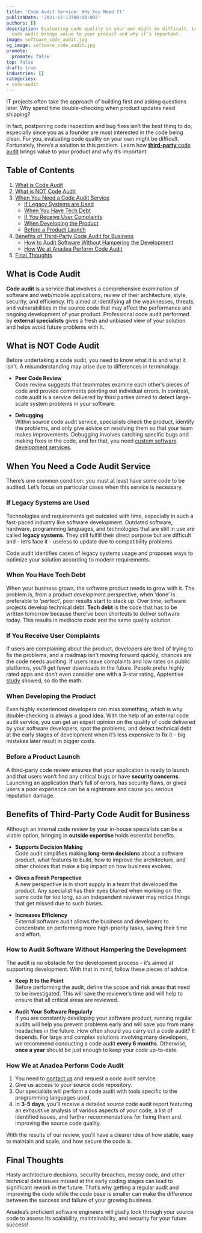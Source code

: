 ```yaml
---
title: 'Code Audit Service: Why You Need It'
publishDate: '2021-12-13T00:00:00Z'
authors: []
description: Evaluating code quality on your own might be difficult. Learn how third-party
  code audit brings value to your product and why it’s important.
image: software_code_audit.jpg
og_image: software_code_audit.jpg
promote:
  promote: false
top: false
draft: true
industries: []
categories:
- code-audit
---
```

IT projects often take the approach of building first and asking questions later. Why spend time double-checking when product updates need shipping?

In fact, postponing code inspection and bug fixes isn’t the best thing to do, especially since you as a founder are most interested in the code being clean. For you, evaluating code quality on your own might be difficult. Fortunately, there’s a solution to this problem. Learn how <a href="https://anadea.info/services/code-review-service" target="_blank">__third-party__ code audit</a> brings value to your product and why it’s important.

<h2>Table of Contents</h2>
<ol>
<li><a href="#what-is">What is Code Audit</a></li>
<li><a href="#what-is-not">What is NOT Code Audit</a></li>
<li><a href="#when-need">When You Need a Code Audit Service</a>
<ul>
<li><a href="#legacy">If Legacy Systems are Used</a></li>
<li><a href="#tech-debt">When You Have Tech Debt</a></li>
<li><a href="#complaints">If You Receive User Complaints</a></li>
<li><a href="#when-developing">When Developing the Product</a></li>
<li><a href="#before-launch">Before a Product Launch</a></li>
</ul>
</li>
<li><a href="#benefits">Benefits of Third-Party Code Audit for Business</a>
<ul>
<li><a href="#how-to">How to Audit Software Without Hampering the Development</a></li>
<li><a href="#how-we-audit">How We at Anadea Perform Code Audit</a></li>
</ul>
</li>
<li><a href="#fin">Final Thoughts</a></li>
</ol>

<a name="what-is"></a>
## What is Code Audit
__Code audit__ is a service that involves a comprehensive examination of software and web/mobile applications, review of their architecture, style, security, and efficiency. It’s aimed at identifying all the weaknesses, threats, and vulnerabilities in the source code that may affect the performance and ongoing development of your product. Professional code audit performed by __external specialists__ gives a fresh and unbiased view of your solution and helps avoid future problems with it.

<a name="what-is-not"></a>
## What is NOT Code Audit
Before undertaking a code audit, you need to know what it is and what it isn't. A misunderstanding may arise due to differences in terminology.
- __Peer Code Review__<br />
Code review suggests that teammates examine each other’s pieces of code and provide comments pointing out individual errors. In contrast, code audit is a service delivered by third parties aimed to detect large-scale system problems in your software.

- __Debugging__<br />
Within source code audit service, specialists check the product, identify the problems, and only give advice on resolving them so that your team makes improvements. Debugging involves catching specific bugs and making fixes in the code, and for that, you need [custom software development services](https://anadea.info/services/custom-software-development).

<a name="when-need"></a>
## When You Need a Code Audit Service
There’s one common condition: you must at least have some code to be audited. Let’s focus on particular cases when this service is necessary.

<a name="legacy"></a>
### If Legacy Systems are Used
Technologies and requirements get outdated with time, especially in such a fast-paced industry like software development. Outdated software, hardware, programming languages, and technologies that are still in use are called __legacy systems__. They still fulfill their direct purpose but are difficult and - let’s face it - useless to update due to compatibility problems.

Code audit identifies cases of legacy systems usage and proposes ways to optimize your solution according to modern requirements.

<a name="tech-debt"></a>
### When You Have Tech Debt
When your business grows, the software product needs to grow with it. The problem is, from a product development perspective, when ‘done’ is preferable to ‘perfect’, poor results start to stack up. Over time, software projects develop technical debt. __Tech debt__ is the code that has to be written tomorrow because there’ve been shortcuts to deliver software today. This results in mediocre code and the same quality solution.

<a name="complaints"></a>
### If You Receive User Complaints
If users are complaining about the product, developers are tired of trying to fix the problems, and a roadmap isn't moving forward quickly, chances are the code needs auditing. If users leave complaints and low rates on public platforms, you’ll get fewer downloads in the future. People prefer highly rated apps and don’t even consider one with a 3-star rating, Apptentive <a href="https://www.apptentive.com/blog/2020/04/23/mobile-app-ratings-and-reviews-2020-customer-engagement-benchmarks/" rel="nofollow" target="_blank">study</a> showed, so do the math.

<a name="when-developing"></a>
### When Developing the Product
Even highly experienced developers can miss something, which is why double-checking is always a good idea. With the help of an external code audit service, you can get an expert opinion on the quality of code delivered by your software developers, spot the problems, and detect technical debt at the early stages of development when it’s less expensive to fix it - big mistakes later result in bigger costs.

<a name="before-launch"></a>
### Before a Product Launch
A third-party code review ensures that your application is ready to launch and that users won’t find any critical bugs or have __security concerns__. Launching an application that’s full of errors, has security flaws, or gives users a poor experience can be a nightmare and cause you serious reputation damage.

<a name="benefits"></a>
## Benefits of Third-Party Code Audit for Business
Although an internal code review by your in-house specialists can be a viable option, bringing in __outside expertise__ holds essential benefits.

- __Supports Decision Making__<br />
Code audit simplifies making __long-term decisions__ about a software product, what features to build, how to improve the architecture, and other choices that make a big impact on how business evolves.

- __Gives a Fresh Perspective__<br />
A new perspective is in short supply in a team that developed the product. Any specialist has their eyes blurred when working on the same code for too long, so an independent reviewer may notice things that get missed due to such biases.

- __Increases Efficiency__<br />
External software audit allows the business and developers to concentrate on performing more high-priority tasks, saving their time and effort.

<a name="how-to"></a>
### How to Audit Software Without Hampering the Development
The audit is no obstacle for the development process - it’s aimed at supporting development. With that in mind, follow these pieces of advice.

- __Keep It to the Point__<br />
Before performing the audit, define the scope and risk areas that need to be investigated. This will save the reviewer’s time and will help to ensure that all critical areas are reviewed.

- __Audit Your Software Regularly__<br />
If you are constantly developing your software product, running regular audits will help you prevent problems early and will save you from many headaches in the future. How often should you carry out a code audit? It depends. For large and complex solutions involving many developers, we recommend conducting a code audit __every 6 months__. Otherwise, __once a year__ should be just enough to keep your code up-to-date.

<a name="how-we-audit"></a>
### How We at Anadea Perform Code Audit
1. You need to [contact us](https://anadea.info/contacts) and request a code audit service.
2. Give us access to your source code repository.
3. Our specialists will perform a code audit with tools specific to the programming languages used.
4. In __3-5 days__, you’ll receive a detailed source code audit report featuring an exhaustive analysis of various aspects of your code, a list of identified issues, and further recommendations for fixing them and improving the source code quality.

With the results of our review, you’ll have a clearer idea of how stable, easy to maintain and scale, and how secure the code is.

<a name="fin"></a>
## Final Thoughts
Hasty architecture decisions, security breaches, messy code, and other technical debt issues missed at the early coding stages can lead to significant rework in the future. That’s why getting a regular audit and improving the code while the code base is smaller can make the difference between the success and failure of your growing business.

Anadea’s proficient software engineers will gladly look through your source code to assess its scalability, maintainability, and security for your future success!
